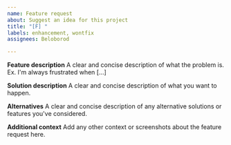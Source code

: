 ```yaml
---
name: Feature request
about: Suggest an idea for this project
title: "[F] "
labels: enhancement, wontfix
assignees: Beloborod

---
```


**Feature description**
A clear and concise description of what the problem is. Ex. I'm always frustrated when [...]

**Solution description**
A clear and concise description of what you want to happen.

**Alternatives**
A clear and concise description of any alternative solutions or features you've considered.

**Additional context**
Add any other context or screenshots about the feature request here.
